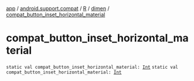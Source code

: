 [app](../../../index.md) / [android.support.compat](../../index.md) / [R](../index.md) / [dimen](index.md) / [compat_button_inset_horizontal_material](.)

# compat_button_inset_horizontal_material

`static val compat_button_inset_horizontal_material: `[`Int`](https://kotlinlang.org/api/latest/jvm/stdlib/kotlin/-int/index.html)
`static val compat_button_inset_horizontal_material: `[`Int`](https://kotlinlang.org/api/latest/jvm/stdlib/kotlin/-int/index.html)